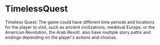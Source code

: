 # TimelessQuest
Timeless Quest: The game could have different time periods and locations for the player to visit, such as ancient civilizations, medieval Europe, or the American Revolution, the Arab Revolt. also have multiple story paths and endings depending on the player's actions and choices.
